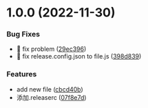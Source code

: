 # 1.0.0 (2022-11-30)


### Bug Fixes

* 🐛 fix problem ([29ec396](https://github.com/PingZi818/github-actions-demo/commit/29ec396bbe4bdc490dbf860c28da2ab7e2f0e01e))
* 🐛 fix release.config.json to file.js ([398d839](https://github.com/PingZi818/github-actions-demo/commit/398d839ef93bf80a02e02782ed05d2cab306aa83))


### Features

* add new file ([cbcd40b](https://github.com/PingZi818/github-actions-demo/commit/cbcd40bca7ed0b662405d49689fa0bbee3db964f))
* 添加.releaserc ([07f8e7d](https://github.com/PingZi818/github-actions-demo/commit/07f8e7d7f41dc4f64002268d876c45af2efba8cb))
